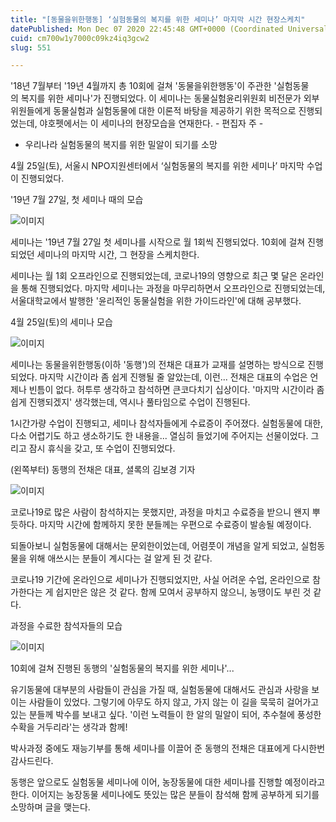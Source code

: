 ```yaml
---
title: "[동물을위한행동] ‘실험동물의 복지를 위한 세미나’ 마지막 시간 현장스케치"
datePublished: Mon Dec 07 2020 22:45:48 GMT+0000 (Coordinated Universal Time)
cuid: cm700w1y7000c09kz4iq3gcw2
slug: 551

---
```



'18년 7월부터 '19년 4월까지 총 10회에 걸쳐 '동물을위한행동'이 주관한 '실험동물의 복지를 위한 세미나'가 진행되었다. 이 세미나는 동물실험윤리위원회 비전문가 외부위원들에게 동물실험과 실험동물에 대한 이론적 바탕을 제공하기 위한 목적으로 진행되었는데, 야호펫에서는 이 세미나의 현장모습을 연재한다. - 편집자 주 -

- 우리나라 실험동물의 복지를 위한 밀알이 되기를 소망

4월 25일(토), 서울시 NPO지원센터에서 ‘실험동물의 복지를 위한 세미나’ 마지막 수업이 진행되었다.

'19년 7월 27일, 첫 세미나 때의 모습

![이미지](https://cdn.hashnode.com/res/hashnode/image/upload/v1739250575012/7cff6af3-1da5-4d6d-98dd-826ffefa2f6d.jpeg)

세미나는 '19년 7월 27일 첫 세미나를 시작으로 월 1회씩 진행되었다. 10회에 걸쳐 진행되었던 세미나의 마지막 시간, 그 현장을 스케치한다.

세미나는 월 1회 오프라인으로 진행되었는데, 코로나19의 영향으로 최근 몇 달은 온라인을 통해 진행되었다. 마지막 세미나는 과정을 마무리하면서 오프라인으로 진행되었는데, 서울대학교에서 발행한 '윤리적인 동물실험을 위한 가이드라인'에 대해 공부했다.

4월 25일(토)의 세미나 모습

![이미지](https://cdn.hashnode.com/res/hashnode/image/upload/v1739250577040/9ea0bc7e-ae9e-4c8e-8950-91be1055c4ac.jpeg)

세미나는 동물을위한행동(이하 '동행')의 전채은 대표가 교재를 설명하는 방식으로 진행되었다. 마지막 시간이라 좀 쉽게 진행될 줄 알았는데, 이런... 전채은 대표의 수업은 언제나 빈틈이 없다. 허투루 생각하고 참석하면 큰코다치기 십상이다. '마지막 시간이라 좀 쉽게 진행되겠지' 생각했는데, 역시나 풀타임으로 수업이 진행된다.

1시간가량 수업이 진행되고, 세미나 참석자들에게 수료증이 주어졌다. 실험동물에 대한, 다소 어렵기도 하고 생소하기도 한 내용을... 열심히 들었기에 주어지는 선물이었다. 그리고 잠시 휴식을 갖고, 또 수업이 진행되었다.

(왼쪽부터) 동행의 전채은 대표, 셜록의 김보경 기자

![이미지](https://cdn.hashnode.com/res/hashnode/image/upload/v1739250579017/6f4088ff-03af-4e2f-86ae-06bcf9e52c8a.jpeg)

코로나19로 많은 사람이 참석하지는 못했지만, 과정을 마치고 수료증을 받으니 왠지 뿌듯하다. 마지막 시간에 함께하지 못한 분들께는 우편으로 수료증이 발송될 예정이다.

되돌아보니 실험동물에 대해서는 문외한이었는데, 어렴풋이 개념을 알게 되었고, 실험동물을 위해 애쓰시는 분들이 계시다는 걸 알게 된 것 같다.

코로나19 기간에 온라인으로 세미나가 진행되었지만, 사실 어려운 수업, 온라인으로 참가한다는 게 쉽지만은 않은 것 같다. 함께 모여서 공부하지 않으니, 농땡이도 부린 것 같다.

과정을 수료한 참석자들의 모습

![이미지](https://cdn.hashnode.com/res/hashnode/image/upload/v1739250580731/65d6d377-1e4f-4bcd-9b96-23d6e069074d.jpeg)

10회에 걸쳐 진행된 동행의 '실험동물의 복지를 위한 세미나'...

유기동물에 대부분의 사람들이 관심을 가질 때, 실험동물에 대해서도 관심과 사랑을 보이는 사람들이 있었다. 그렇기에 아무도 하지 않고, 가지 않는 이 길을 묵묵히 걸어가고 있는 분들께 박수를 보내고 싶다. '이런 노력들이 한 알의 밀알이 되어, 추수철에 풍성한 수확을 거두리라'는 생각과 함께!

박사과정 중에도 재능기부를 통해 세미나를 이끌어 준 동행의 전채은 대표에게 다시한번 감사드린다.

동행은 앞으로도 실험동물 세미나에 이어, 농장동물에 대한 세미나를 진행할 예정이라고 한다. 이어지는 농장동물 세미나에도 뜻있는 많은 분들이 참석해 함께 공부하게 되기를 소망하며 글을 맺는다.